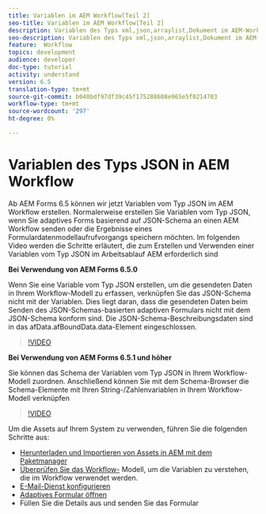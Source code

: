 ```yaml
---
title: Variablen im AEM Workflow[Teil 2]
seo-title: Variablen im AEM Workflow[Teil 2]
description: Variablen des Typs xml,json,arraylist,Dokument im AEM-Workflow verwenden
seo-description: Variablen des Typs xml,json,arraylist,Dokument im AEM-Workflow verwenden
feature:  Workflow
topics: development
audience: developer
doc-type: tutorial
activity: understand
version: 6.5
translation-type: tm+mt
source-git-commit: b040bdf97df39c45f175288608e965e5f0214703
workflow-type: tm+mt
source-wordcount: '297'
ht-degree: 0%

---
```


# Variablen des Typs JSON in AEM Workflow

Ab AEM Forms 6.5 können wir jetzt Variablen vom Typ JSON im AEM Workflow erstellen. Normalerweise erstellen Sie Variablen vom Typ JSON, wenn Sie adaptives Forms basierend auf JSON-Schema an einen AEM Workflow senden oder die Ergebnisse eines Formulardatenmodellaufrufvorgangs speichern möchten. Im folgenden Video werden die Schritte erläutert, die zum Erstellen und Verwenden einer Variablen vom Typ JSON im Arbeitsablauf AEM erforderlich sind

**Bei Verwendung von AEM Forms 6.5.0**

Wenn Sie eine Variable vom Typ JSON erstellen, um die gesendeten Daten in Ihrem Workflow-Modell zu erfassen, verknüpfen Sie das JSON-Schema nicht mit der Variablen. Dies liegt daran, dass die gesendeten Daten beim Senden des JSON-Schemas-basierten adaptiven Formulars nicht mit dem JSON-Schema konform sind. Die JSON-Schema-Beschreibungsdaten sind in das afData.afBoundData.data-Element eingeschlossen.

>[!VIDEO](https://video.tv.adobe.com/v/26444?quality=12&learn=on)


**Bei Verwendung von AEM Forms 6.5.1 und höher**

Sie können das Schema der Variablen vom Typ JSON in Ihrem Workflow-Modell zuordnen. Anschließend können Sie mit dem Schema-Browser die Schema-Elemente mit Ihren String-/Zahlenvariablen in Ihrem Workflow-Modell verknüpfen

>[!VIDEO](https://video.tv.adobe.com/v/28097?quality=12&learn=on)

Um die Assets auf Ihrem System zu verwenden, führen Sie die folgenden Schritte aus:

* [Herunterladen und Importieren von Assets in AEM mit dem Paketmanager](assets/jsonandstringvariable.zip)
* [Überprüfen Sie das Workflow-](http://localhost:4502/editor.html/conf/global/settings/workflow/models/jsonvariable.html) Modell, um die Variablen zu verstehen, die im Workflow verwendet werden.
* [E-Mail-Dienst konfigurieren](https://helpx.adobe.com/experience-manager/6-5/sites/administering/using/notification.html#ConfiguringtheMailService)
* [Adaptives Formular öffnen](http://localhost:4502/content/dam/formsanddocuments/afbasedonjson/jcr:content?wcmmode=disabled)
* Füllen Sie die Details aus und senden Sie das Formular
